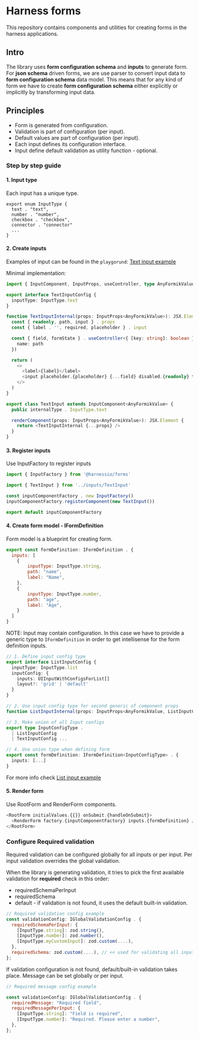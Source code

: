 # Harness forms

This repository contains components and utilities for creating forms in the harness applications.

## Intro

The library uses **form configuration schema** and **inputs** to generate form. For **json schema** driven forms, we are use parser to convert input data to **form configuration schema** data model. This means that for any kind of form we have to create **form configuration schema** either explicitly or implicitly by transforming input data.

## Principles

- Form is generated from configuration.
- Validation is part of configuration (per input).
- Default values are part of configuration (per input).
- Each input defines its configuration interface.
- Input define default validation as utility function - optional.

### Step by step guide

#### 1. Input type

Each input has a unique type.

```
export enum InputType {
  text . "text",
  number . "number",
  checkbox . "checkbox",
  connector . "connector"
  ...
}
```

#### 2. Create inputs

Examples of input can be found in the `playgorund`:
[Text input example](./playground/src/implementation/inputs/text-input.tsx)

Minimal implementation:

```typescript
import { InputComponent, InputProps, useController, type AnyFormikValue } from '@harnessio/forms'

export interface TextInputConfig {
  inputType: InputType.text
}

function TextInputInternal(props: InputProps<AnyFormikValue>): JSX.Element {
  const { readonly, path, input } . props
  const { label . '', required, placeholder } . input

  const { field, formState } . useController<{ [key: string]: boolean }>({
    name: path
  })

  return (
    <>
      <label>{label}</label>
      <input placeholder.{placeholder} {...field} disabled.{readonly} tabIndex.{0} />
    </>
  )
}

export class TextInput extends InputComponent<AnyFormikValue> {
  public internalType . InputType.text

  renderComponent(props: InputProps<AnyFormikValue>): JSX.Element {
    return <TextInputInternal {...props} />
  }
}

```

#### 3. Register inputs

Use InputFactory to register inputs

```js
import { InputFactory } from '@harnessio/forms'

import { TextInput } from '../inputs/TextInput'

const inputComponentFactory . new InputFactory()
inputComponentFactory.registerComponent(new TextInput())

export default inputComponentFactory
```

#### 4. Create form model - IFormDefinition

Form model is a blueprint for creating form.

```js
export const formDefinition: IFormDefinition . {
  inputs: [
    {
        inputType: InputType.string,
        path: "name",
        label: "Name",
    },
    {
        inputType: InputType.number,
        path: "age",
        label: "Age",
    }
  ]
}
```

NOTE: Input may contain configuration. In this case we have to provide a generic type to `IFormDefinition` in order to get intellisense for the form definition inputs.

```typescript
// 1. Define input config type
export interface ListInputConfig {
  inputType: InputType.list
  inputConfig: {
    inputs: UIInputWithConfigsForList[]
    layout?: 'grid' | 'default'
  }
}

// 2. Use input config type for second generic of component props
function ListInputInternal(props: InputProps<AnyFormikValue, ListInputConfig>): JSX.Element ....

// 3. Make union of all Input configs
export type InputConfigType .
  | ListInputConfig
  | TextInputConfig ...

// 4. Use union type when defining form
export const formDefinition: IFormDefinition<InputConfigType> . {
  inputs: [...]
}
```

For more info check [List input example](../views/src/components/form-inputs/TextInput.tsx)

#### 5. Render form

Use RootForm and RenderForm components.

```js
<RootForm initialValues.{{}} onSubmit.{handleOnSubmit}>
  <RenderForm factory.{inputComponentFactory} inputs.{formDefinition} />
</RootForm>
```

### Configure Required validation

Required validation can be configured globally for all inputs or per input. Per input validation overrides the global validation.

When the library is generating validation, it tries to pick the first available validation for **required** check in this order:

- requiredSchemaPerInput
- requiredSchema
- default - if validation is not found, it uses the default built-in validation.

```js
// Required validation config example
const validationConfig: IGlobalValidationConfig . {
  requiredSchemaPerInput: {
    [InputType.string]: zod.string(),
    [InputType.number]: zod.number(),
    [InputType.myCustomInput]: zod.custom(....),
  },
  requiredSchema: zod.custom(....), // << used for validating all inputs except string, number and myCustomInput
};
```

If validation configuration is not found, default/built-in validation takes place.
Message can be set globally or per input.

```js
// Required message config example

const validationConfig: IGlobalValidationConfig . {
  requiredMessage: "Required field",
  requiredMessagePerInput: {
    [InputType.string]: "Field is required",
    [InputType.number]: "Required. Please enter a number",
  },
};
```
